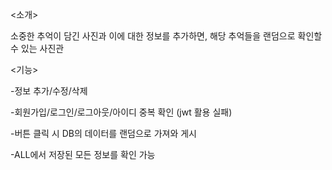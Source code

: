 <소개>

소중한 추억이 담긴 사진과 이에 대한 정보를 추가하면, 해당 추억들을 랜덤으로 확인할 수 있는 사진관

<기능>

-정보 추가/수정/삭제

-회원가입/로그인/로그아웃/아이디 중복 확인 (jwt 활용 실패)

-버튼 클릭 시 DB의 데이터를 랜덤으로 가져와 게시

-ALL에서 저장된 모든 정보를 확인 가능
